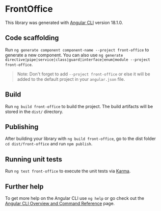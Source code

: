 # FrontOffice

This library was generated with [Angular CLI](https://github.com/angular/angular-cli) version 18.1.0.

## Code scaffolding

Run `ng generate component component-name --project front-office` to generate a new component. You can also use `ng generate directive|pipe|service|class|guard|interface|enum|module --project front-office`.
> Note: Don't forget to add `--project front-office` or else it will be added to the default project in your `angular.json` file. 

## Build

Run `ng build front-office` to build the project. The build artifacts will be stored in the `dist/` directory.

## Publishing

After building your library with `ng build front-office`, go to the dist folder `cd dist/front-office` and run `npm publish`.

## Running unit tests

Run `ng test front-office` to execute the unit tests via [Karma](https://karma-runner.github.io).

## Further help

To get more help on the Angular CLI use `ng help` or go check out the [Angular CLI Overview and Command Reference](https://angular.dev/tools/cli) page.
